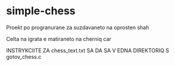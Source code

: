 # simple-chess

Proekt po progranurane za suzdavaneto na oprosten shah

Celta na igrata e matiraneto na cherniq car

INSTRYKCIITE ZA chess_text.txt SA DA SA V EDNA DIREKTORIQ S gotov_chess.c 
